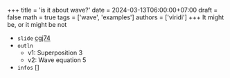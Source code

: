 +++
title = 'is it about wave?'
date = 2024-03-13T06:00:00+07:00
draft = false
math = true
tags = ['wave', 'examples']
authors = ['viridi']
+++
It might be, or it might be not <!--more-->

+ `slide` [cgj74](https://osf.io/cgj74)
+ `outln`
  - v1: Superposition 3
  - v2: Wave equation 5
+ `infos` []
